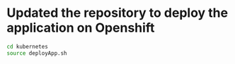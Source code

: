 # Updated the repository to deploy the application on Openshift
```bash
cd kubernetes
source deployApp.sh
```

